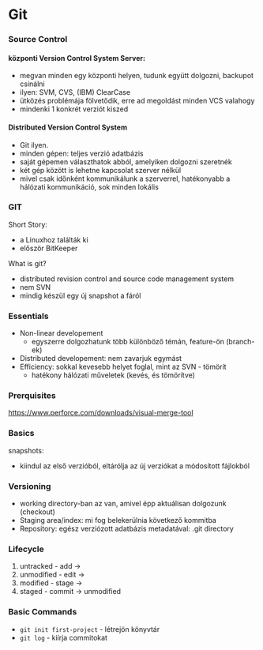 # Git

### Source Control
#### központi Version Control System Server:
- megvan minden egy központi helyen, tudunk együtt dolgozni, backupot csinálni
- ilyen: SVM, CVS, (IBM) ClearCase
- ütközés problémája fölvetődik, erre ad megoldást minden VCS valahogy
- mindenki 1 konkrét verziót kiszed

#### Distributed Version Control System
- Git ilyen.
- minden gépen: teljes verzió adatbázis
- saját gépemen választhatok abból, amelyiken dolgozni szeretnék
- két gép között is lehetne kapcsolat szerver nélkül
- mivel csak időnként kommunikálunk a szerverrel, hatékonyabb a hálózati kommunikáció, sok minden lokális

### GIT
Short Story:
- a Linuxhoz találták ki
- először BitKeeper

What is git?
- distributed revision control and source code management system
- nem SVN
- mindig készül egy új snapshot a fáról

### Essentials
- Non-linear developement
  - egyszerre dolgozhatunk több különböző témán, feature-ön (branch-ek)
- Distributed developement: nem zavarjuk egymást
- Efficiency: sokkal kevesebb helyet foglal, mint az SVN - tömörít
  - hatékony hálózati műveletek (kevés, és tömörítve)

### Prerquisites
https://www.perforce.com/downloads/visual-merge-tool

### Basics
snapshots:
- kiindul az első verzióból, eltárólja az új verziókat a módosított fájlokból

### Versioning
- working directory-ban az van, amivel épp aktuálisan dolgozunk (checkout)
- Staging area/index: mi fog belekerülnia  következő kommitba
- Repository: egész verziózott adatbázis metadatával: .git directory

### Lifecycle
1. untracked - add ->
2. unmodified - edit ->
3. modified - stage ->
4. staged - commit -> unmodified

### Basic Commands
- `git init first-project` - létrejön könyvtár
- `git log` - kiírja commitokat


